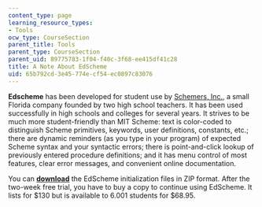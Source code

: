 ```yaml
---
content_type: page
learning_resource_types:
- Tools
ocw_type: CourseSection
parent_title: Tools
parent_type: CourseSection
parent_uid: 89775783-1f04-f40c-3f68-ee415df41c28
title: A Note About EdScheme
uid: 65b792cd-3e45-774e-cf54-ec0897c83076
---
```


**Edscheme** has been developed for student use by [Schemers, Inc.](http://www.schemers.com/), a small Florida company founded by two high school teachers. It has been used successfully in high schools and colleges for several years. It strives to be much more student-friendly than MIT Scheme: text is color-coded to distinguish Scheme primitives, keywords, user definitions, constants, etc.; there are dynamic reminders (as you type in your program) of expected Scheme syntax and your syntactic errors; there is point-and-click lookup of previously entered procedure definitions; and it has menu control of most features, clear error messages, and convenient online documentation.

You can **[download](http://www.schemers.com/download.html)** the EdScheme initialization files in ZIP format. After the two-week free trial, you have to buy a copy to continue using EdScheme. It lists for $130 but is available to 6.001 students for $68.95.